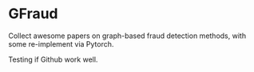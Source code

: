 # GFraud
Collect awesome papers on graph-based fraud detection methods, with some re-implement via Pytorch.

Testing if Github work well.